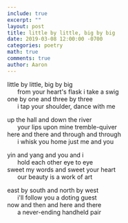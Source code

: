 ```yaml
---
include: true
excerpt: ""
layout: post
title: little by little, big by big
date: 2019-03-08 12:00:00 -0700
categories: poetry 
math: true
comments: true
author: Aaron
---
```



little by little, big by big  <br>
&nbsp;&nbsp;&nbsp;&nbsp;&nbsp;&nbsp;from your heart's flask i take a swig  
one by one and three by three  <br>
&nbsp;&nbsp;&nbsp;&nbsp;&nbsp;&nbsp;i tap your shoulder, dance with me  

up the hall and down the river  <br>
&nbsp;&nbsp;&nbsp;&nbsp;&nbsp;&nbsp;your lips upon mine tremble-quiver  
here and there and through and through  <br>
&nbsp;&nbsp;&nbsp;&nbsp;&nbsp;&nbsp;i whisk you home just me and you  

yin and yang and you and i  <br>
&nbsp;&nbsp;&nbsp;&nbsp;&nbsp;&nbsp;hold each other eye to eye  
sweet my words and sweet your heart  <br>
&nbsp;&nbsp;&nbsp;&nbsp;&nbsp;&nbsp;our beauty is a work of art  

east by south and north by west  <br>
&nbsp;&nbsp;&nbsp;&nbsp;&nbsp;&nbsp;i'll follow you a doting guest  
now and then and here and there  <br>
&nbsp;&nbsp;&nbsp;&nbsp;&nbsp;&nbsp;a never-ending handheld pair  
